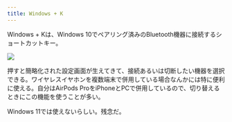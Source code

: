 ```yaml
---
title: Windows + K
---
```

Windows + Kは、Windows 10でペアリング済みのBluetooth機器に接続するショートカットキー。

![](https://lh3.googleusercontent.com/docs/ADP-6oExHpUxpP8coW_uij0P16hxcWqQbpYrLyTjiSZAmKK6jNnI9tgmz78TdDvaEoc--mcmqeNWZSYmDk7j8K9J0-krFIYQNDsUa8FFG1pBGBwRQUjDj6VJuHaI1jjRlpxD2318cZ9VadHKjyEAK69D_UOM-MhhtSYOl2yDw_DuEM6ZL9gfB6dMTAMSWoD73XUv-lFVVc6-Iv7B3p0uuzFhYr8e9z7oLjH7pYIlxxhvVHIyjVnaut6IrJNRV2LM0DLQQhib0_0r8A_A7PzkTT5PfxXxDQ7Gs_dOIuXaQdB91svyBpyVnIILMjBNPvhnL4rhLN76jAnE-DU17mqoQcIPNt4bQ0amDzUlwwxS0hD5PIQzAx2DZqzfP_0JqRKPFS2P6YGrypivLk8PC9BGt9ygRj-ccTBEDabrIC9PCGIiTlfS_pPK7WPU9FX1nRYHzE5yRJMLZy_2xMWZz4nSVaophtuQ0LBjZ7AaZqMQ_Njb5CiwRnnvgKbjeM0IomH0hnYAS_tI-MzP1DeXxESLqTd1PAL3I_kPXsKk00fR0K9tbOsCNrI4wlEAXqSXSwCh9r500JcnWtaMCoNdJ6QO_lhJ3Mp6Szu24ZsL3CONRIJHp3kcDxxXVjTclgm-1HXBSYHEnsJnuL2Ugn7GCYKrfWyCw5QwLBL7LT0sgC7dyp_BbWfr3Y8ktNO_71kaCp7oybDrf5sntuxKJE6iv-sBwE2AID2Dce6xYaxBDQoz-djrNflJomm5egRiGPvz8fdy7HKXd8ab9MGcduYiv3ERPlsn-N29P5KytIA1TjD33gM0-QyszGdeaIzmEhdMZQC6IYzz1KWMJH26Nn3r0bmWRmTRBntfvpUNx2uvy9oRmvlvPilPd43uK-BVX78MfJvzLpOVMD0BplqL7_rj8Yb3u6VCGfVnTH6EccW42WwY_qYczRFW_-USLsov6h9ywD9ewDKpdiLGYQQMEzw1d0bgadL1yJ2RaNC12fammnf-XQ3bInUcxteHEBWDx4N2LLkxE2Kms1L5pN_Leje0exMBYlxyiwSjUfrk-nD5Z0FVUS5IH8YmXV5r6kCjVPXy6Jv3iRaYKEaMyK30Ar0WL6aMGAlUTiFqaNQRyy5nPMCNxn5qnRxa4BkGy8YSxmLw6dCMc2yuVx-lnLXokh4-xX2VBOnqnABVgib7-310CEWisEgDxSBfvi_aWyCdta3nL5TtmZchKMjQK-4NYpX1hVHryNYDHDRDZH7Zv39EW2jp5BcOrqJTCJMs)

押すと簡略化された設定画面が生えてきて、接続あるいは切断したい機器を選択できる。ワイヤレスイヤホンを複数端末で併用している場合なんかには特に便利に使える。自分はAirPods ProをiPhoneとPCで併用しているので、切り替えるときにこの機能を使うことが多い。

Windows 11では使えないらしい。残念だ。
